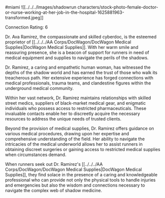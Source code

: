 #miami
![[../../../Images/shadowrun characters/stock-photo-female-doctor-or-nurse-working-at-her-job-in-the-hospital-1625881963-transformed.jpeg]]

Connection Rating: 6

Dr. Ava Ramirez, the compassionate and skilled cyberdoc, is the esteemed proprietor of [[../../../AA Corps/DocWagon/DocWagon Medical Supplies|DocWagon Medical Supplies]]. With her warm smile and reassuring presence, she is a beacon of support for runners in need of medical equipment and supplies to navigate the perils of the shadows.

Dr. Ramirez, a caring and empathetic human woman, has witnessed the depths of the shadow world and has earned the trust of those who walk its treacherous path. Her extensive experience has forged connections with medical professionals, trauma teams, and clandestine figures within the underground medical community.

Within her vast network, Dr. Ramirez maintains relationships with skilled street medics, suppliers of black-market medical gear, and enigmatic individuals who possess access to restricted pharmaceuticals. These invaluable contacts enable her to discreetly acquire the necessary resources to address the unique needs of trusted clients.

Beyond the provision of medical supplies, Dr. Ramirez offers guidance on various medical procedures, drawing upon her expertise and comprehensive understanding of the field. Her ability to navigate the intricacies of the medical underworld allows her to assist runners in obtaining discreet surgeries or gaining access to restricted medical supplies when circumstances demand.

When runners seek out Dr. Ramirez's [[../../../AA Corps/DocWagon/DocWagon Medical Supplies|DocWagon Medical Supplies]], they find solace in the presence of a caring and knowledgeable professional who can provide not only the physical tools to handle injuries and emergencies but also the wisdom and connections necessary to navigate the complex web of shadow medicine.